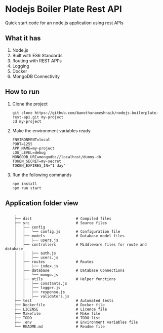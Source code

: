 # Nodejs Boiler Plate Rest API

Quick start code for an node.js application using rest APIs

## What it has

1. Node.js
2. Built with ES6 Standards
3. Routing with REST API's
4. Logging
5. Docker
6. MongoDB Connectivity

## How to run

1. Clone the project

    ```shell
    git clone https://github.com/banothurameshnaik/nodejs-boilerplate-rest-api.git my-project
    cd my-project
    ```

2. Make the environment variables ready

    ```shell
    ENVIRONMENT=local
    PORT=1255
    APP_NAME=my-project
    LOG_LEVEL=debug
    MONGODB_URI=mongodb://localhost/dummy-db
    TOKEN_SECRET=my-secret
    TOKEN_EXPIRES_IN="1 day"
    ```

3. Run the following commands

    ```shell
    npm install
    npm run start
    ```

## Application folder view

```shell
    .
    ├── dist                    # Compiled files
    ├── src                     # Source files
    │   ├── config
    │   │   └── config.js       # Configuration file
    │   ├── models              # Database model files
    │   │   ├── users.js
    │   ├── controllers         # Middleware files for route and database
    │   │   ├── auth.js
    │   │   ├── users.js
    │   ├── routes              # Routes
    │   │   ├── index.js
    │   ├── database            # Database Connections
    │   │   └── mongo.js
    │   ├── utils               # Helper functions
    │   │   ├── constants.js
    │   │   ├── logger.js
    │   │   ├── response.js
    │   │   ├── validators.js
    ├── test                    # Automated tests
    ├── Dockerfile              # Docker file
    ├── LICENSE                 # Licence file
    ├── Makefile                # Make file
    ├── TODO                    # TODO list
    ├── .env                    # Environment variables file
    └── README.md               # Readme file
```
